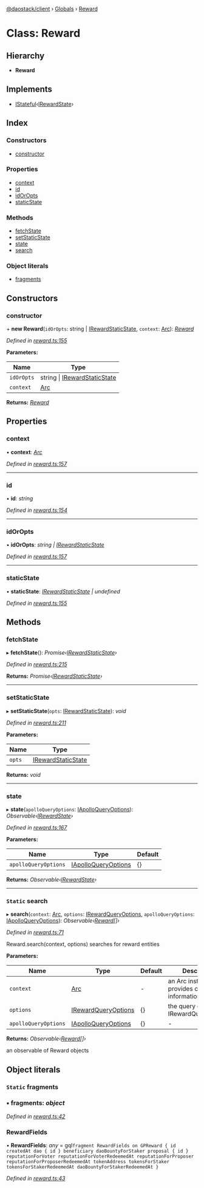 [@daostack/client](../README.md) › [Globals](../globals.md) › [Reward](reward.md)

# Class: Reward

## Hierarchy

* **Reward**

## Implements

* [IStateful](../interfaces/istateful.md)‹[IRewardState](../interfaces/irewardstate.md)›

## Index

### Constructors

* [constructor](reward.md#constructor)

### Properties

* [context](reward.md#context)
* [id](reward.md#id)
* [idOrOpts](reward.md#idoropts)
* [staticState](reward.md#staticstate)

### Methods

* [fetchState](reward.md#fetchState)
* [setStaticState](reward.md#setstaticstate)
* [state](reward.md#state)
* [search](reward.md#static-search)

### Object literals

* [fragments](reward.md#static-fragments)

## Constructors

###  constructor

\+ **new Reward**(`idOrOpts`: string | [IRewardStaticState](../interfaces/irewardstaticstate.md), `context`: [Arc](arc.md)): *[Reward](reward.md)*

*Defined in [reward.ts:155](https://github.com/daostack/client/blob/1bc237e/src/reward.ts#L155)*

**Parameters:**

Name | Type |
------ | ------ |
`idOrOpts` | string &#124; [IRewardStaticState](../interfaces/irewardstaticstate.md) |
`context` | [Arc](arc.md) |

**Returns:** *[Reward](reward.md)*

## Properties

###  context

• **context**: *[Arc](arc.md)*

*Defined in [reward.ts:157](https://github.com/daostack/client/blob/1bc237e/src/reward.ts#L157)*

___

###  id

• **id**: *string*

*Defined in [reward.ts:154](https://github.com/daostack/client/blob/1bc237e/src/reward.ts#L154)*

___

###  idOrOpts

• **idOrOpts**: *string | [IRewardStaticState](../interfaces/irewardstaticstate.md)*

*Defined in [reward.ts:157](https://github.com/daostack/client/blob/1bc237e/src/reward.ts#L157)*

___

###  staticState

• **staticState**: *[IRewardStaticState](../interfaces/irewardstaticstate.md) | undefined*

*Defined in [reward.ts:155](https://github.com/daostack/client/blob/1bc237e/src/reward.ts#L155)*

## Methods

###  fetchState

▸ **fetchState**(): *Promise‹[IRewardStaticState](../interfaces/irewardstaticstate.md)›*

*Defined in [reward.ts:215](https://github.com/daostack/client/blob/1bc237e/src/reward.ts#L215)*

**Returns:** *Promise‹[IRewardStaticState](../interfaces/irewardstaticstate.md)›*

___

###  setStaticState

▸ **setStaticState**(`opts`: [IRewardStaticState](../interfaces/irewardstaticstate.md)): *void*

*Defined in [reward.ts:211](https://github.com/daostack/client/blob/1bc237e/src/reward.ts#L211)*

**Parameters:**

Name | Type |
------ | ------ |
`opts` | [IRewardStaticState](../interfaces/irewardstaticstate.md) |

**Returns:** *void*

___

###  state

▸ **state**(`apolloQueryOptions`: [IApolloQueryOptions](../interfaces/iapolloqueryoptions.md)): *Observable‹[IRewardState](../interfaces/irewardstate.md)›*

*Defined in [reward.ts:167](https://github.com/daostack/client/blob/1bc237e/src/reward.ts#L167)*

**Parameters:**

Name | Type | Default |
------ | ------ | ------ |
`apolloQueryOptions` | [IApolloQueryOptions](../interfaces/iapolloqueryoptions.md) |  {} |

**Returns:** *Observable‹[IRewardState](../interfaces/irewardstate.md)›*

___

### `Static` search

▸ **search**(`context`: [Arc](arc.md), `options`: [IRewardQueryOptions](../interfaces/irewardqueryoptions.md), `apolloQueryOptions`: [IApolloQueryOptions](../interfaces/iapolloqueryoptions.md)): *Observable‹[Reward](reward.md)[]›*

*Defined in [reward.ts:71](https://github.com/daostack/client/blob/1bc237e/src/reward.ts#L71)*

Reward.search(context, options) searches for reward entities

**Parameters:**

Name | Type | Default | Description |
------ | ------ | ------ | ------ |
`context` | [Arc](arc.md) | - | an Arc instance that provides connection information |
`options` | [IRewardQueryOptions](../interfaces/irewardqueryoptions.md) |  {} | the query options, cf. IRewardQueryOptions |
`apolloQueryOptions` | [IApolloQueryOptions](../interfaces/iapolloqueryoptions.md) |  {} | - |

**Returns:** *Observable‹[Reward](reward.md)[]›*

an observable of Reward objects

## Object literals

### `Static` fragments

### ▪ **fragments**: *object*

*Defined in [reward.ts:42](https://github.com/daostack/client/blob/1bc237e/src/reward.ts#L42)*

###  RewardFields

• **RewardFields**: *any* =  gql`fragment RewardFields on GPReward {
      id
      createdAt
      dao {
        id
      }
      beneficiary
      daoBountyForStaker
      proposal {
         id
      }
      reputationForVoter
      reputationForVoterRedeemedAt
      reputationForProposer
      reputationForProposerRedeemedAt
      tokenAddress
      tokensForStaker
      tokensForStakerRedeemedAt
      daoBountyForStakerRedeemedAt
    }`

*Defined in [reward.ts:43](https://github.com/daostack/client/blob/1bc237e/src/reward.ts#L43)*
